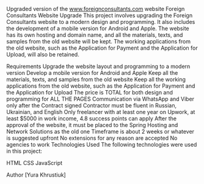 Upgraded version of the www.foreignconsultants.com website
Foreign Consultants Website Upgrade
This project involves upgrading the Foreign Consultants website to a modern design and programming. It also includes the development of a mobile version for Android and Apple. The website has its own hosting and domain name, and all the materials, texts, and samples from the old website will be kept. The working applications from the old website, such as the Application for Payment and the Application for Upload, will also be retained.

Requirements
Upgrade the website layout and programming to a modern version
Develop a mobile version for Android and Apple
Keep all the materials, texts, and samples from the old website
Keep all the working applications from the old website, such as the Application for Payment and the Application for Upload
The price is TOTAL for both design and programming for ALL THE PAGES
Communication via WhatsApp and Viber only after the Contract signed
Contractor must be fluent in Russian, Ukrainian, and English
Only freelancer with at least one year on Upwork, at least $5000 in work income, 4.8 success points can apply
After the approval of the website, it must be placed to the Spring Hosting and Network Solutions as the old one
Timeframe is about 2 weeks or whatever is suggested upfront
No extensions for any reason are accepted
No agencies to work
Technologies Used
The following technologies were used in this project:

HTML
CSS
JavaScript

Author
[Yura Khrustiuk]

